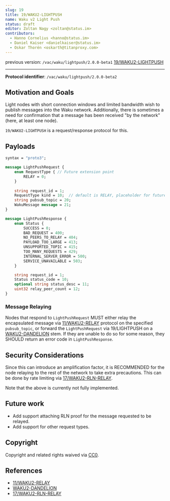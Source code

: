 ```yaml
---
slug: 19
title: 19/WAKU2-LIGHTPUSH
name: Waku v2 Light Push
status: draft
editor: Zoltan Nagy <zoltan@status.im> 
contributors: 
  - Hanno Cornelius <hanno@status.im>
  - Daniel Kaiser <danielkaiser@status.im>
  - Oskar Thorén <oskarth@titanproxy.com>
---
```


previous version: `/vac/waku/lightpush/2.0.0-beta1` [19/WAKU2-LIGHTPUSH](https://rfc.vac.dev/waku/standards/core/19/lightpush)

---
**Protocol identifier**: `/vac/waku/lightpush/2.0.0-beta2`

## Motivation and Goals

Light nodes with short connection windows and limited bandwidth wish to publish messages into the Waku network.
Additionally, there is sometimes a need for confirmation that a message has been received "by the network"
(here, at least one node).

`19/WAKU2-LIGHTPUSH` is a request/response protocol for this.

## Payloads

```protobuf
syntax = "proto3";

message LightPushRequest {
    enum RequestType { // Future extension point
        RELAY = 0;
    }
    
    string request_id = 1;
    RequestType kind = 10;  // default is RELAY, placeholder for future extensions
    string pubsub_topic = 20;
    WakuMessage message = 21;
}

message LightPushResponse {
    enum Status {
        SUCCESS = 0;
        BAD_REQUEST = 400;
        NO_PEERS_TO_RELAY = 404;
        PAYLOAD_TOO_LARGE = 413;
        UNSUPPORTED_TOPIC = 415;
        TOO_MANY_REQUESTS = 429;
        INTERNAL_SERVER_ERROR = 500;
        SERVICE_UNAVAILABLE = 503;    
    }

    string request_id = 1;
    Status status_code = 10;
    optional string status_desc = 11;
    uint32 relay_peer_count = 12;
}
```

### Message Relaying

Nodes that respond to `LightPushRequest` MUST either
relay the encapsulated message via [11/WAKU2-RELAY](https://rfc.vac.dev/waku/standards/core/11/relay) protocol on the specified `pubsub_topic`,
or forward the `LightPushRequest` via 19/LIGHTPUSH on a [WAKU2-DANDELION](https://github.com/waku-org/specs/blob/waku-RFC/standards/application/dandelion.md) stem.
If they are unable to do so for some reason, they SHOULD return an error code in `LightPushResponse`.

## Security Considerations

Since this can introduce an amplification factor, it is RECOMMENDED for the node relaying to the rest of the network to take extra precautions.
This can be done by rate limiting via [17/WAKU2-RLN-RELAY](https://rfc.vac.dev/waku/standards/core/17/rln-relay).

Note that the above is currently not fully implemented.

## Future work

- Add support attaching RLN proof for the message requested to be relayed.
- Add support for other request types.

## Copyright

Copyright and related rights waived via [CC0](https://creativecommons.org/publicdomain/zero/1.0/).

## References

* [11/WAKU2-RELAY](https://rfc.vac.dev/waku/standards/core/11/relay)
* [WAKU2-DANDELION](https://github.com/waku-org/specs/blob/waku-RFC/standards/application/dandelion.md)
* [17/WAKU2-RLN-RELAY](https://rfc.vac.dev/waku/standards/core/17/rln-relay)

